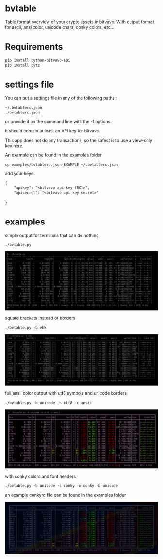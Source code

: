 # bvtable

Table format overview of your crypto assets in bitvavo.
With output format for ascii, ansi color, unicode chars, conky colors, etc...

# Requirements

```
pip install python-bitvavo-api
pip install pytz
```

# settings file

You can put a settings file in any of the following paths :

```
~/.bvtablerc.json
./bvtablerc.json
```

or provide it on the command line with the -f options

It should contain at least an API key for bitvavo.

This app does not do any transactions, so the safest is to use a view-only key here.

An example can be found in the examples folder

```
cp examples/bvtablerc.json-EXAMPLE ~/.bvtablerc.json
```

add your keys

```
{
	"apikey": "<bitvavo api key (RO)>",
	"apisecret": "<bitvavo api key secret>"

}
```

# examples


simple output for terminals that can do nothing

```
./bvtable.py
```

![alt text](https://github.com/bibikiwi/bvtable/blob/main/doc/001-simple.png?raw=true)

square brackets instead of borders
```
./bvtable.py -b vhk
```

![alt text](https://github.com/bibikiwi/bvtable/blob/main/doc/002-square.png?raw=true)


full ansii color output with utf8 symbols and unicode borders
```
./bvtable.py -b unicode -s utf8 -c ansii
```

![alt text](https://github.com/bibikiwi/bvtable/blob/main/doc/003-coloransiutf8.png?raw=true)


with conky colors and font headers
```
./bvtable.py -b unicode -c conky -m conky -b unicode
```
an example conkyrc file can be found in the examples folder

![alt text](https://github.com/bibikiwi/bvtable/blob/main/doc/004-conky.png?raw=true)
	
